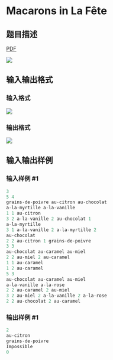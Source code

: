 # Macarons in La Fête

## 题目描述

[problemUrl]: https://uva.onlinejudge.org/index.php?option=com_onlinejudge&Itemid=8&category=878&page=show_problem&problem=5133

[PDF](https://uva.onlinejudge.org/external/132/p13210.pdf)

![](https://cdn.luogu.com.cn/upload/vjudge_pic/UVA13210/df68d9727785f71f71ac2aa1a8f29758e1245351.png)

## 输入输出格式

### 输入格式

![](https://cdn.luogu.com.cn/upload/vjudge_pic/UVA13210/a125fe1165214b331a52bae109f28fa583a779f0.png)

### 输出格式

![](https://cdn.luogu.com.cn/upload/vjudge_pic/UVA13210/a8e847de283c91c9394282a3292681866f1b0ab9.png)

## 输入输出样例

### 输入样例 #1

```cpp
3
5 4
grains-de-poivre au-citron au-chocolat
a-la-myrtille a-la-vanille
1 1 au-citron
3 2 a-la-vanille 2 au-chocolat 1
a-la-myrtille
3 1 a-la-vanille 2 a-la-myrtille 2
au-chocolat
2 2 au-citron 1 grains-de-poivre
3 3
au-chocolat au-caramel au-miel
2 2 au-miel 2 au-caramel
1 1 au-caramel
1 2 au-caramel
5 3
au-chocolat au-caramel au-miel
a-la-vanille a-la-rose
2 2 au-caramel 2 au-miel
3 2 au-miel 2 a-la-vanille 2 a-la-rose
2 2 au-chocolat 2 au-caramel
```


### 输出样例 #1

```cpp
2
au-citron
grains-de-poivre
Impossible
0
```


